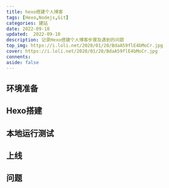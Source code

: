 ```yaml
---
title: hexo搭建个人博客
tags: [Hexo,Nodejs,Git]
categories: 建站
date: 2022-09-10
updated:  2022-09-10
description: 记录Hexo搭建个人博客步骤及遇到的问题
top_img: https://i.loli.net/2020/01/20/BdaA59flE4bMoCr.jpg
cover: https://i.loli.net/2020/01/20/BdaA59flE4bMoCr.jpg
connents: 
aside: false
---
```


## 环境准备
## Hexo搭建
## 本地运行测试
## 上线
## 问题